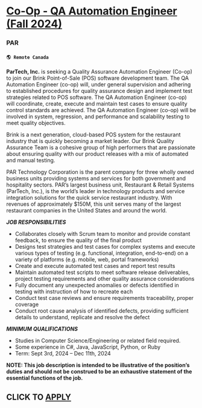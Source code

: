 # [Co-Op - QA Automation Engineer (Fall 2024)](https://www.remotewlb.com/apply/co-op-qa-automation-engineer-fall-2024)  
### PAR  
#### `🌎 Remote Canada`  

**ParTech, Inc.** is seeking a Quality Assurance Automation Engineer (Co-op) to join our Brink Point-of-Sale (POS) software development team. The QA Automation Engineer (co-op) will, under general supervision and adhering to established procedures for quality assurance design and implement test strategies related to POS software. The QA Automation Engineer (co-op) will coordinate, create, execute and maintain test cases to ensure quality control standards are achieved. The QA Automation Engineer (co-op) will be involved in system, regression, and performance and scalability testing to meet quality objectives.

Brink is a next generation, cloud-based POS system for the restaurant industry that is quickly becoming a market leader. Our Brink Quality Assurance Team is a cohesive group of high performers that are passionate about ensuring quality with our product releases with a mix of automated and manual testing.

PAR Technology Corporation is the parent company for three wholly owned business units providing systems and services for both government and hospitality sectors. PAR’s largest business unit, Restaurant & Retail Systems (ParTech, Inc.), is the world’s leader in technology products and service integration solutions for the quick service restaurant industry. With revenues of approximately $150M, this unit serves many of the largest restaurant companies in the United States and around the world.

**_JOB RESPONSIBILITIES_**

  * Collaborates closely with Scrum team to monitor and provide constant feedback, to ensure the quality of the final product
  * Designs test strategies and test cases for complex systems and execute various types of testing (e.g. functional, integration, end-to-end) on a variety of platforms (e.g. mobile, web, portal frameworks)
  * Create and execute automated test cases and report test results
  * Maintain automated test scripts to meet software release deliverables, project testing requirements and other quality assurance considerations
  * Fully document any unexpected anomalies or defects identified in testing with instruction of how to recreate each
  * Conduct test case reviews and ensure requirements traceability, proper coverage
  * Conduct root cause analysis of identified defects, providing sufficient details to understand, replicate and resolve the defect

**_MINIMUM QUALIFICATIONS_**

  * Studies in Computer Science/Engineering or related field required.
  * Some experience in C#, Java, JavaScript, Python, or Ruby
  * Term: Sept 3rd, 2024 – Dec 11th, 2024

**NOTE: This job description is intended to be illustrative of the position’s duties and should not be construed to be an exhaustive statement of the essential functions of the job.**

  
## CLICK TO [APPLY](https://www.remotewlb.com/apply/co-op-qa-automation-engineer-fall-2024)

